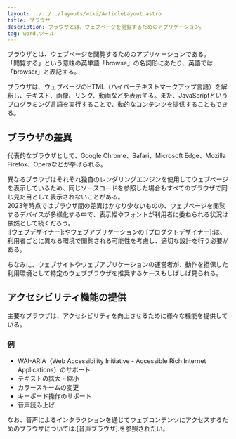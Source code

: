 ```yaml
---
layout: ../../../layouts/wiki/ArticleLayout.astro
title: ブラウザ
description: ブラウザとは、ウェブページを閲覧するためのアプリケーション。
tag: word,ツール
---
```


ブラウザとは、ウェブページを閲覧するためのアプリケーションである。  
「閲覧する」という意味の英単語「browse」の名詞形にあたり、英語では「browser」と表記する。

ブラウザは、ウェブページのHTML（ハイパーテキストマークアップ言語）を解釈し、テキスト、画像、リンク、動画などを表示する。また、JavaScriptというプログラミング言語を実行することで、動的なコンテンツを提供することもできる。

## ブラウザの差異
代表的なブラウザとして、Google Chrome、Safari、Microsoft Edge、Mozilla Firefox、Operaなどが挙げられる。

異なるブラウザはそれぞれ独自のレンダリングエンジンを使用してウェブページを表示しているため、同じソースコードを参照した場合もすべてのブラウザで同じ見た目として表示されないことがある。  
2023年時点ではブラウザ間の差異はかなり少ないものの、ウェブページを閲覧するデバイスが多様化する中で、表示幅やフォントが利用者に委ねられる状況は依然として続くだろう。  
:[ウェブデザイナー]:やウェブアプリケーションの:[プロダクトデザイナー]:は、利用者ごとに異なる環境で閲覧される可能性を考慮し、適切な設計を行う必要がある。

ちなみに、ウェブサイトやウェブアプリケーションの運営者が、動作を担保した利用環境として特定のウェブブラウザを推奨するケースもしばしば見られる。

## アクセシビリティ機能の提供
主要なブラウザは、アクセシビリティを向上させるために様々な機能を提供している。

### 例
- WAI-ARIA（Web Accessibility Initiative - Accessible Rich Internet Applications）のサポート
- テキストの拡大・縮小
- カラースキームの変更
- キーボード操作のサポート
- 音声読み上げ

なお、音声によるインタラクションを通じてウェブコンテンツにアクセスするためのブラウザについては:[音声ブラウザ]:を参照されたい。
